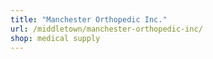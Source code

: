 ```yaml
---
title: "Manchester Orthopedic Inc."
url: /middletown/manchester-orthopedic-inc/
shop: medical supply
---
```


